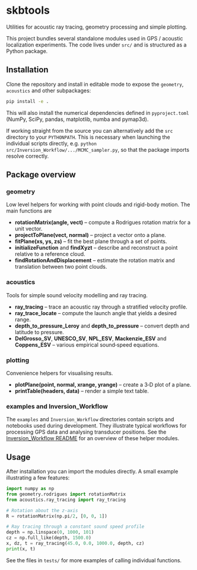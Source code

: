 # skbtools

Utilities for acoustic ray tracing, geometry processing and simple plotting.

This project bundles several standalone modules used in GPS / acoustic
localization experiments. The code lives under `src/` and is structured as a
Python package.

## Installation

Clone the repository and install in editable mode to expose the `geometry`,
`acoustics` and other subpackages:

```bash
pip install -e .
```

This will also install the numerical dependencies defined in
`pyproject.toml` (NumPy, SciPy, pandas, matplotlib, numba and pymap3d).

If working straight from the source you can alternatively add the `src`
directory to your `PYTHONPATH`. This is necessary when launching the
individual scripts directly, e.g. `python src/Inversion_Workflow/.../MCMC_sampler.py`,
so that the package imports resolve correctly.

## Package overview

### geometry

Low level helpers for working with point clouds and rigid-body motion.
The main functions are

- **rotationMatrix(angle, vect)** – compute a Rodrigues rotation matrix
  for a unit vector.
- **projectToPlane(vect, normal)** – project a vector onto a plane.
- **fitPlane(xs, ys, zs)** – fit the best plane through a set of points.
- **initializeFunction** and **findXyzt** – describe and reconstruct a
  point relative to a reference cloud.
- **findRotationAndDisplacement** – estimate the rotation matrix and
  translation between two point clouds.

### acoustics

Tools for simple sound velocity modelling and ray tracing.

- **ray_tracing** – trace an acoustic ray through a stratified velocity
  profile.
- **ray_trace_locate** – compute the launch angle that yields a desired
  range.
- **depth_to_pressure_Leroy** and **depth_to_pressure** – convert depth
  and latitude to pressure.
- **DelGrosso_SV**, **UNESCO_SV**, **NPL_ESV**, **Mackenzie_ESV** and
  **Coppens_ESV** – various empirical sound‑speed equations.

### plotting

Convenience helpers for visualising results.

- **plotPlane(point, normal, xrange, yrange)** – create a 3‑D plot of a
  plane.
- **printTable(headers, data)** – render a simple text table.

### examples and Inversion_Workflow

The `examples` and `Inversion_Workflow` directories contain scripts and
notebooks used during development. They illustrate typical workflows for
processing GPS data and analysing transducer positions. See the
[Inversion_Workflow README](src/Inversion_Workflow/README.md) for an overview of
these helper modules.

## Usage

After installation you can import the modules directly. A small example
illustrating a few features:

```python
import numpy as np
from geometry.rodrigues import rotationMatrix
from acoustics.ray_tracing import ray_tracing

# Rotation about the z-axis
R = rotationMatrix(np.pi/2, [0, 0, 1])

# Ray tracing through a constant sound speed profile
depth = np.linspace(0, 1000, 101)
cz = np.full_like(depth, 1500.0)
x, dz, t = ray_tracing(45.0, 0.0, 1000.0, depth, cz)
print(x, t)
```

See the files in `tests/` for more examples of calling individual
functions.
